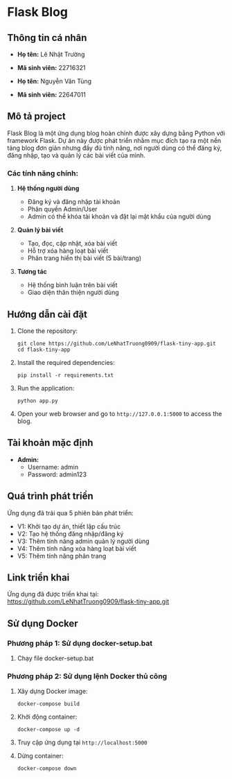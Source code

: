 # Flask Blog

## Thông tin cá nhân
- **Họ tên:** Lê Nhật Trường 
- **Mã sinh viên:** 22716321

- **Họ tên:** Nguyễn Văn Tùng 
- **Mã sinh viên:** 22647011

## Mô tả project
Flask Blog là một ứng dụng blog hoàn chỉnh được xây dựng bằng Python với framework Flask. Dự án này được phát triển nhằm mục đích tạo ra một nền tảng blog đơn giản nhưng đầy đủ tính năng, nơi người dùng có thể đăng ký, đăng nhập, tạo và quản lý các bài viết của mình.

### Các tính năng chính:
1. **Hệ thống người dùng**
   - Đăng ký và đăng nhập tài khoản
   - Phân quyền Admin/User
   - Admin có thể khóa tài khoản và đặt lại mật khẩu của người dùng

2. **Quản lý bài viết**
   - Tạo, đọc, cập nhật, xóa bài viết
   - Hỗ trợ xóa hàng loạt bài viết
   - Phân trang hiển thị bài viết (5 bài/trang)

3. **Tương tác**
   - Hệ thống bình luận trên bài viết
   - Giao diện thân thiện người dùng

## Hướng dẫn cài đặt

1. Clone the repository:
   ```
   git clone https://github.com/LeNhatTruong0909/flask-tiny-app.git
   cd flask-tiny-app
   ```
2. Install the required dependencies:
   ```
   pip install -r requirements.txt
   ```

3. Run the application:
   ```
   python app.py
   ```

4. Open your web browser and go to `http://127.0.0.1:5000` to access the blog.

## Tài khoản mặc định

- **Admin:**
  - Username: admin
  - Password: admin123

## Quá trình phát triển
Ứng dụng đã trải qua 5 phiên bản phát triển:
- V1: Khởi tạo dự án, thiết lập cấu trúc
- V2: Tạo hệ thống đăng nhập/đăng ký
- V3: Thêm tính năng admin quản lý người dùng
- V4: Thêm tính năng xóa hàng loạt bài viết
- V5: Thêm tính năng phân trang

## Link triển khai
Ứng dụng đã được triển khai tại: https://github.com/LeNhatTruong0909/flask-tiny-app.git

## Sử dụng Docker

### Phương pháp 1: Sử dụng docker-setup.bat
1. Chạy file docker-setup.bat

### Phương pháp 2: Sử dụng lệnh Docker thủ công
1. Xây dựng Docker image:
   ```
   docker-compose build
   ```

2. Khởi động container:
   ```
   docker-compose up -d
   ```
3. Truy cập ứng dụng tại `http://localhost:5000`

4. Dừng container:
   ```
   docker-compose down
   ```